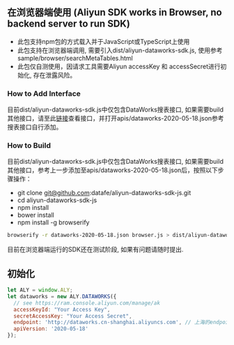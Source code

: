 ## 在浏览器端使用 (Aliyun SDK works in Browser, no backend server to run SDK)

- 此包支持npm包的方式载入并于JavaScript或TypeScript上使用
- 此包支持在浏览器端调用, 需要引入dist/aliyun-dataworks-sdk.js, 使用参考sample/browser/searchMetaTables.html
- 此包仅自测使用，因请求工具需要Aliyun accessKey 和 accessSecret进行初始化, 存在泄露风险。

### How to Add Interface

目前dist/aliyun-dataworks-sdk.js中仅包含DataWorks搜表接口, 如果需要build其他接口，请至此[链接](https://next.api.aliyun.com/api/dataworks-public/2020-05-18)查看接口，并打开apis/dataworks-2020-05-18.json参考搜表接口自行添加。


### How to Build

目前dist/aliyun-dataworks-sdk.js中仅包含DataWorks搜表接口, 如果需要build其他接口，参考上一步添加至apis/dataworks-2020-05-18.json后，按照以下步骤操作：

- git clone git@github.com:datafe/aliyun-dataworks-sdk-js.git
- cd aliyun-dataworks-sdk-js
- npm install
- bower install
- npm install -g browserify

```sh
browserify -r dataworks-2020-05-18.json browser.js > dist/aliyun-dataworks-sdk.js
```

目前在浏览器端运行的SDK还在测试阶段, 如果有问题请随时提出.

## 初始化

```javascript
let ALY = window.ALY;
let dataworks = new ALY.DATAWORKS({
  // see https://ram.console.aliyun.com/manage/ak
  accessKeyId: "Your Access Key",
  secretAccessKey: "Your Access Secret",
  endpoint: 'http://dataworks.cn-shanghai.aliyuncs.com', // 上海的endpoint，其他地域请参考https://api.aliyun.com/product/dataworks-public
  apiVersion: '2020-05-18'
});
```


